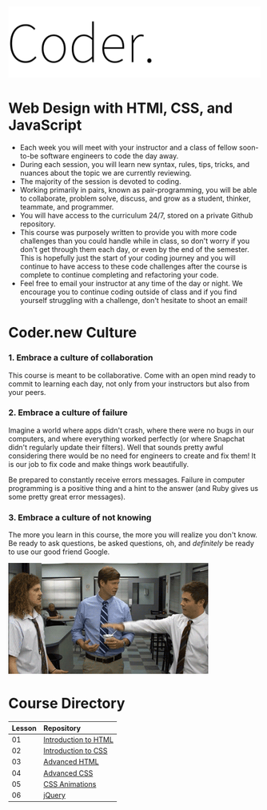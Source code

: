 ![1](https://github.com/Coderdotnew/web_design/blob/master/gifs/coder.gif)
---  
# Web Design with HTMl, CSS, and JavaScript
- Each week you will meet with your instructor and a class of fellow soon-to-be software engineers to code the day away.
- During each session, you will learn new syntax, rules, tips, tricks, and nuances about the topic we are currently reviewing. 
- The majority of the session is devoted to coding. 
- Working primarily in pairs, known as pair-programming, you will be able to collaborate, problem solve, discuss, and grow as a student, thinker, teammate, and programmer.
- You will have access to the curriculum 24/7, stored on a private Github repository.
- This course was purposely written to provide you with more code challenges than you could handle while in class, so don't worry if you don't get through them each day, or even by the end of the semester. This is hopefully just the start of your coding journey and you will continue to have access to these code challenges after the course is complete to continue completing and refactoring your code.
- Feel free to email your instructor at any time of the day or night. We encourage you to continue coding outside of class and if you find yourself struggling with a challenge, don't hesitate to shoot an email! 

# Coder.new Culture  
### 1. Embrace a culture of collaboration  
This course is meant to be collaborative. Come with an open mind ready to commit to learning each day, not only from your instructors but also from your peers. 
### 2. Embrace a culture of failure  
Imagine a world where apps didn't crash, where there were no bugs in our computers, and where everything worked perfectly (or where Snapchat didn't regularly update their filters). Well that sounds pretty awful considering there would be no need for engineers to create and fix them! It is our job to fix code and make things work beautifully.  

Be prepared to constantly receive errors messages. Failure in computer programming is a positive thing and a hint to the answer (and Ruby gives us some pretty great error messages).   
### 3. Embrace a culture of not knowing   
The more you learn in this course, the more you will realize you don't know. Be ready to ask questions, be asked questions, oh, and *definitely* be ready to use our good friend Google.  

![2](https://github.com/Coderdotnew/web_design/blob/master/gifs/workaholics.gif)


# Course Directory       
| Lesson | Repository                                                                                                     |
|--------|:---------------------------------------------------------------------------------------------------------------|
| 01     | [Introduction to HTML](https://github.com/Coderdotnew/web_design/tree/master/01_class)                         | 
| 02     | [Introduction to CSS](https://github.com/Coderdotnew/web_design/tree/master/02_class)                          | 
| 03     | [Advanced HTML](https://github.com/Coderdotnew/web_design/tree/master/03_class)                                | 
| 04     | [Advanced CSS](https://github.com/Coderdotnew/web_design/tree/master/04_class)                                 | 
| 05     | [CSS Animations](https://github.com/Coderdotnew/web_design/tree/master/05_class)                               | 
| 06     | [jQuery](https://github.com/Coderdotnew/web_design/tree/master/06_class)                                       | 